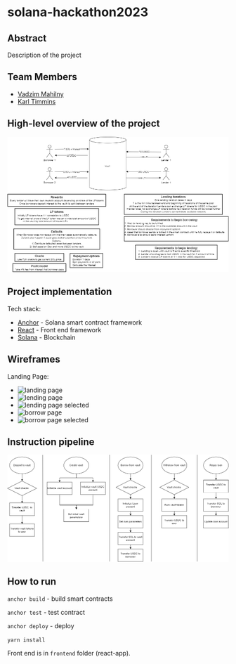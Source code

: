 # solana-hackathon2023

## Abstract
Description of the project

## Team Members
- [Vadzim Mahilny](https://github.com/MIDAV0)
- [Karl Timmins](https://github.com/Karlitoyo)


## High-level overview of the project
![Alt text](solanahackathon-Page-1.drawio.png)

## Project implementation
Tech stack:
- [Anchor](https://project-serum.github.io/anchor/getting-started/introduction.html) - Solana smart contract framework
- [React](https://reactjs.org/) - Front end framework
- [Solana](https://solana.com/) - Blockchain

## Wireframes
Landing Page:
- ![landing page](https://github.com/MIDAV0/solana-hackathon2023/assets/30006896/8b487bfd-904d-48a1-9d59-a2cffd238760)
- ![lending page](https://github.com/MIDAV0/solana-hackathon2023/assets/30006896/90321821-cd06-4ca1-9249-66d8301d8320)
- ![lending page selected](https://github.com/MIDAV0/solana-hackathon2023/assets/30006896/c52e4af0-8dc7-4852-9643-472f7f45164e)
- ![borrow page](https://github.com/MIDAV0/solana-hackathon2023/assets/30006896/e6700b43-2bad-448e-9f74-906ed325b7bc)
- ![borrow page selected](https://github.com/MIDAV0/solana-hackathon2023/assets/30006896/e294dec8-fb13-4703-bf11-ef21a9d9a243)


## Instruction pipeline
![Alt text](solanahackathon-Instructions.drawio.png)


## How to run

`anchor build` - build smart contracts

`anchor test` - test contract

`anchor deploy` -  deploy

`yarn install`

Front end is in `frontend` folder (react-app).
